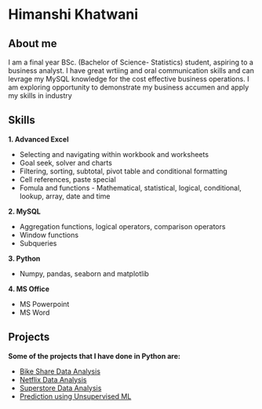 # Himanshi Khatwani
## About me
<p>I am a final year BSc. (Bachelor of Science- Statistics) student, aspiring to a business analyst. I have great wrtiing and oral communication skills and can levrage my MySQL knowledge for the cost effective business operations. I am exploring opportunity to demonstrate my business accumen and apply my skills in industry</p>

## Skills
**1. Advanced Excel**
 - Selecting and navigating within workbook and worksheets
 - Goal seek, solver and charts
 - Filtering, sorting, subtotal, pivot table and conditional formatting
 - Cell references, paste special 
 - Fomula and functions - Mathematical, statistical, logical, conditional, lookup, array, date and time 
 
**2. MySQL**
 - Aggregation functions, logical operators, comparison operators
 - Window functions 
 - Subqueries
 
**3. Python**
 - Numpy, pandas, seaborn and matplotlib 
 
**4. MS Office**
 - MS Powerpoint
 - MS Word
 
## Projects
**Some of the projects that I have done in Python are:**
* [Bike Share Data Analysis](https://himanshi-png.github.io/Bikeshare-Data-Analysis/)
* [Netflix Data Analysis](https://github.com/himanshi-png/Netflix-Data-Analysis)
* [Superstore Data Analysis](https://github.com/himanshi-png/Superstore_Data_Analysis)
* [Prediction using Unsupervised ML](https://github.com/himanshi-png/K-Means_Iris_Dataset)

<!--
**himanshi-png/himanshi-png** is a ✨ _special_ ✨ repository because its `README.md` (this file) appears on your GitHub profile.

Here are some ideas to get you started:

- 🔭 I’m currently working on ...
- 🌱 I’m currently learning ...
- 👯 I’m looking to collaborate on ...
- 🤔 I’m looking for help with ...
- 💬 Ask me about ...
- 📫 How to reach me: ...
- 😄 Pronouns: ...
- ⚡ Fun fact: ..
-->

 
